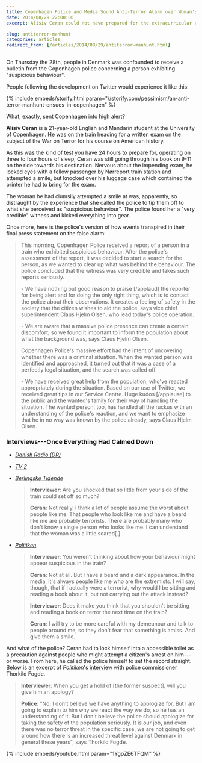 ```yaml
---
title: Copenhagen Police and Media Sound Anti-Terror Alarm over Woman's Unease at Train Passenger
date: 2014/08/29 22:00:00
excerpt: Alisiv Ceran could not have prepared for the extracurricular events that transpired on his way to an American-history exam on the War on Terror.

slug: antiterror-manhunt
categories: articles
redirect_from: [/articles/2014/08/29/antiterror-manhunt.html]
---
```

On Thursday the 28th, people in Denmark was confounded to receive a bulletin from the Copenhagen police concerning a person exhibiting "suspicious behaviour".

People following the development on Twitter would experience it like this:

{% include embeds/storify.html param="//storify.com/pessimism/an-anti-terror-manhunt-ensues-in-copenhagen" %}

What, exactly, sent Copenhagen into high alert?

**Alisiv Ceran** is a 21-year-old English and Mandarin student at the University of Copenhagen. He was on the train heading for a written exam on the subject of the War on Terror for his course on American history.

As this was the kind of test you have 24 hours to prepare for, operating on three to four hours of sleep, Ceran was still going through his book on 9-11 on the ride towards his destination. Nervous about the impending exam, he locked eyes with a fellow passenger by Nørreport train station and attempted a smile, but knocked over his luggage case which contained the printer he had to bring for the exam.

The woman he had clumsily attempted a smile at was, apparently, so distraught by the experience that she called the police to tip them off to what she perceived as "suspicious behaviour". The police found her a "very credible" witness and kicked everything into gear.

Once more, here is the police's version of how events transpired in their final press statement on the false alarm:

> This morning, Copenhagen Police received a report of a person in a train who exhibited suspicious behaviour. After the police's assessment of the report, it was decided to start a search for the person, as we wanted to clear up what was behind the behaviour. The police concluded that the witness was very credible and takes such reports seriously.
>
> \- We have nothing but good reason to praise [/applaud] the reporter for being alert and for doing the only right thing, which is to contact the police about their observations. It creates a feeling of safety in the society that the citizen wishes to aid the police, says vice chief superintendent Claus Hjelm Olsen, who lead today's police operation.
>
> \- We are aware that a massive police presence can create a certain discomfort, so we found it important to inform the population about what the background was, says Claus Hjelm Olsen.
>
> Copenhagen Police's massive effort had the intent of uncovering whether there was a criminal situation. When the wanted person was identified and approached, it turned out that it was a case of a perfectly legal situation, and the search was called off.
>
> \- We have received great help from the population, who've reacted appropriately during the situation. Based on our use of Twitter, we received great tips in our Service Centre. Huge kudos [/applause] to the public and the wanted's family for their way of handling the situation. The wanted person, too, has handled all the ruckus with an understanding of the police's reaction, and we want to emphasize that he in no way was known by the police already, says Claus Hjelm Olsen.

### Interviews---Once Everything Had Calmed Down ###

* <i>[Danish Radio (DR)](http://www.dr.dk/Nyheder/Indland/2014/08/28/152102.htm)</i>
* <i>[TV 2](http://nyhederne.tv2.dk/krimi/2014-08-28-bombemand-var-uskyldig-studerende)</i>
* <i>[Berlingske Tidende](http://www.b.dk/nationalt/maalet-for-menneskejagten-mange-tror-det-vaerste-om-folk-som-mig)</i>

    > **Interviewer**: Are you shocked that so little from your side of the train could set off so much?
    >
    > **Ceran**: Not really. I think a lot of people assume the worst about people like me. That people who look like me and have a beard like me are probably terrorists. There are probably many who don't know a single person who looks like me. I can understand that the woman was a little scared[.]

* <i>[Politiken](http://politiken.dk/indland/ECE2380165/offer-for-politi--og-mediejagt-jeg-vil-bare-gerne-vaere-gymnasielaerer/)</i>

    > **Interviewer**: You weren't thinking about how your behaviour might appear suspicious in the train?
    >
    > **Ceran**: Not at all. But I have a beard and a dark appearance. In the media, it's always people like me who are the extremists. I will say, though, that if I actually were a terrorist, why would I be sitting and reading a book about it, but not carrying out the attack instead?
    >
    > **Interviewer**: Does it make you think that you shouldn't be sitting and reading a book on terror the next time on the train?
    >
    > **Ceran**: I will try to be more careful with my demeanour and talk to people around me, so they don't fear that something is amiss. And give them a smile.

And what of the police? Ceran had to lock himself into a accessible toilet as a precaution against people who might attempt a citizen's arrest on him---or worse. From here, he called the police himself to set the record straight. Below is an excerpt of <i>Politiken</i>'s [interview](http://politiken.dk/indland/ECE2379596/politidirektoer-efter-menneskejagt-vi-har-ikke-noget-at-undskylde/) with police commissioner Thorkild Fogde.

> **Interviewer**: When you get a hold of [the former suspect], will you give him an apology?
>
> **Police**: "No, I don't believe we have anything to apologize for. But I am going to explain to him why we react the way we do, so he has an understanding of it. But I don't believe the police should apologize for taking the safety of the population seriously. It is our job, and even there was no terror threat in the specific case, we are not going to get around how there is an increased threat level against Denmark in general these years", says Thorkild Fogde.

{% include embeds/youtube.html param="1YgpZE6TFQM" %}
